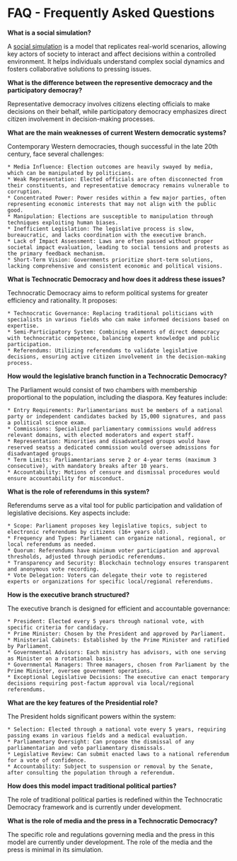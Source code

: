 # **FAQ** - Frequently Asked Questions

**What is a social simulation?**

A [social simulation](https://www.youtube.com/watch?v=O3rJwrcgB_0 "until min 2:39") is a model that replicates real-world scenarios, allowing key actors of society to interact and affect decisions within a controlled environment. It helps individuals understand complex social dynamics and fosters collaborative solutions to pressing issues.

**What is the difference between the representive democracy and the participatory democray?**

Representative democracy involves citizens electing officials to make decisions on their behalf, while participatory democracy emphasizes direct citizen involvement in decision-making processes.

**What are the main weaknesses of current Western democratic systems?**

Contemporary Western democracies, though successful in the late 20th century, face several challenges:

    * Media Influence: Election outcomes are heavily swayed by media, which can be manipulated by politicians.
    * Weak Representation: Elected officials are often disconnected from their constituents, and representative democracy remains vulnerable to corruption.
    * Concentrated Power: Power resides within a few major parties, often representing economic interests that may not align with the public good.
    * Manipulation: Elections are susceptible to manipulation through techniques exploiting human biases.
    * Inefficient Legislation: The legislative process is slow, bureaucratic, and lacks coordination with the executive branch.
    * Lack of Impact Assessment: Laws are often passed without proper societal impact evaluation, leading to social tensions and protests as the primary feedback mechanism.
    * Short-Term Vision: Governments prioritize short-term solutions, lacking comprehensive and consistent economic and political visions.

**What is Technocratic Democracy and how does it address these issues?**

Technocratic Democracy aims to reform political systems for greater efficiency and rationality. It proposes:

    * Technocratic Governance: Replacing traditional politicians with specialists in various fields who can make informed decisions based on expertise.
    * Semi-Participatory System: Combining elements of direct democracy with technocratic competence, balancing expert knowledge and public participation.
    * Referendums: Utilizing referendums to validate legislative decisions, ensuring active citizen involvement in the decision-making process.

**How would the legislative branch function in a Technocratic Democracy?**

The Parliament would consist of two chambers with membership proportional to the population, including the diaspora. Key features include:

    * Entry Requirements: Parliamentarians must be members of a national party or independent candidates backed by 15,000 signatures, and pass a political science exam.
    * Commissions: Specialized parliamentary commissions would address relevant domains, with elected moderators and expert staff.
    * Representation: Minorities and disadvantaged groups would have reserved seatsș a dedicated commission would oversee admissions for disadvantaged groups.    
    * Term Limits: Parliamentarians serve 2 or 4-year terms (maximum 3 consecutive), with mandatory breaks after 10 years.
    * Accountability: Motions of censure and dismissal procedures would ensure accountability for misconduct.

**What is the role of referendums in this system?**

Referendums serve as a vital tool for public participation and validation of legislative decisions. Key aspects include:

    * Scope: Parliament proposes key legislative topics, subject to electronic referendums by citizens (16+ years old).
    * Frequency and Types: Parliament can organize national, regional, or local referendums as needed.
    * Quorum: Referendums have minimum voter participation and approval thresholds, adjusted through periodic referendums.
    * Transparency and Security: Blockchain technology ensures transparent and anonymous vote recording.
    * Vote Delegation: Voters can delegate their vote to registered experts or organizations for specific local/regional referendums.

**How is the executive branch structured?**

The executive branch is designed for efficient and accountable governance:

    * President: Elected every 5 years through national vote, with specific criteria for candidacy.
    * Prime Minister: Chosen by the President and approved by Parliament.
    * Ministerial Cabinets: Established by the Prime Minister and ratified by Parliament.
    * Governmental Advisors: Each ministry has advisors, with one serving as Minister on a rotational basis.
    * Governmental Managers: Three managers, chosen from Parliament by the Prime Minister, oversee government operations.
    * Exceptional Legislative Decisions: The executive can enact temporary decisions requiring post-factum approval via local/regional referendums.

**What are the key features of the Presidential role?**

The President holds significant powers within the system:

    * Selection: Elected through a national vote every 5 years, requiring passing exams in various fields and a medical evaluation.
    * Parliamentary Oversight: Can propose the dismissal of any parliamentarian and veto parliamentary dismissals.
    * Legislative Review: Can submit enacted laws to a national referendum for a vote of confidence.
    * Accountability: Subject to suspension or removal by the Senate, after consulting the population through a referendum.

**How does this model impact traditional political parties?**

The role of traditional political parties is redefined within the Technocratic Democracy framework and is currently under development.

**What is the role of media and the press in a Technocratic Democracy?**

The specific role and regulations governing media and the press in this model are currently under development. The role of the media and the press is minimal in its simulation.
